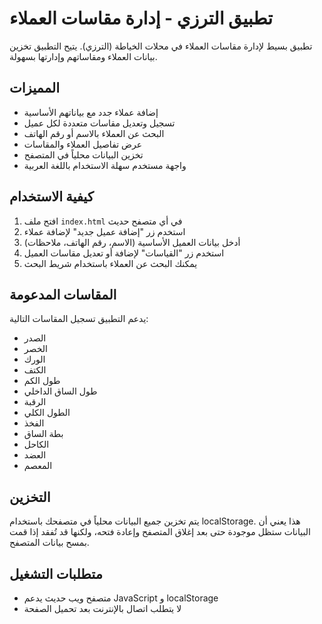 # تطبيق الترزي - إدارة مقاسات العملاء

تطبيق بسيط لإدارة مقاسات العملاء في محلات الخياطة (الترزي). يتيح التطبيق تخزين بيانات العملاء ومقاساتهم وإدارتها بسهولة.

## المميزات

- إضافة عملاء جدد مع بياناتهم الأساسية
- تسجيل وتعديل مقاسات متعددة لكل عميل
- البحث عن العملاء بالاسم أو رقم الهاتف
- عرض تفاصيل العملاء والمقاسات
- تخزين البيانات محلياً في المتصفح
- واجهة مستخدم سهلة الاستخدام باللغة العربية

## كيفية الاستخدام

1. افتح ملف `index.html` في أي متصفح حديث
2. استخدم زر "إضافة عميل جديد" لإضافة عملاء
3. أدخل بيانات العميل الأساسية (الاسم، رقم الهاتف، ملاحظات)
4. استخدم زر "القياسات" لإضافة أو تعديل مقاسات العميل
5. يمكنك البحث عن العملاء باستخدام شريط البحث

## المقاسات المدعومة

يدعم التطبيق تسجيل المقاسات التالية:

- الصدر
- الخصر
- الورك
- الكتف
- طول الكم
- طول الساق الداخلي
- الرقبة
- الطول الكلي
- الفخذ
- بطة الساق
- الكاحل
- العضد
- المعصم

## التخزين

يتم تخزين جميع البيانات محلياً في متصفحك باستخدام localStorage. هذا يعني أن البيانات ستظل موجودة حتى بعد إغلاق المتصفح وإعادة فتحه، ولكنها قد تُفقد إذا قمت بمسح بيانات المتصفح.

## متطلبات التشغيل

- متصفح ويب حديث يدعم JavaScript و localStorage
- لا يتطلب اتصال بالإنترنت بعد تحميل الصفحة
